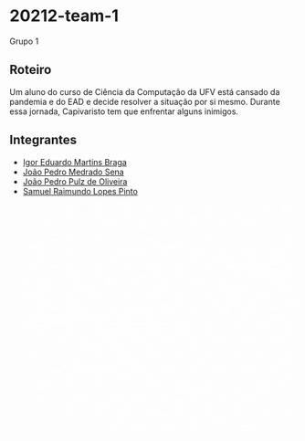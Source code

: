 # 20212-team-1

Grupo 1

## Roteiro
Um aluno do curso de Ciência da Computação da UFV está cansado da pandemia e do EAD e decide resolver a situação por si mesmo. Durante essa jornada, Capivaristo tem que enfrentar alguns inimigos.

## Integrantes

<ul>
  <li><a href="https://github.com/Igoreduardobraga">Igor Eduardo Martins Braga</a></li>
  <li><a href="https://github.com/jpmedras">João Pedro Medrado Sena</a></li>
  <li><a href="https://github.com/jopzoli">João Pedro Pulz de Oliveira</a></li>
  <li><a href="https://github.com/SRaimundo">Samuel Raimundo Lopes Pinto</a></li>

![Alt text](https://github.com/INF112-Programacao2/20212-team-1/blob/main/LEGENDS%20OF%20CPP.gif)
